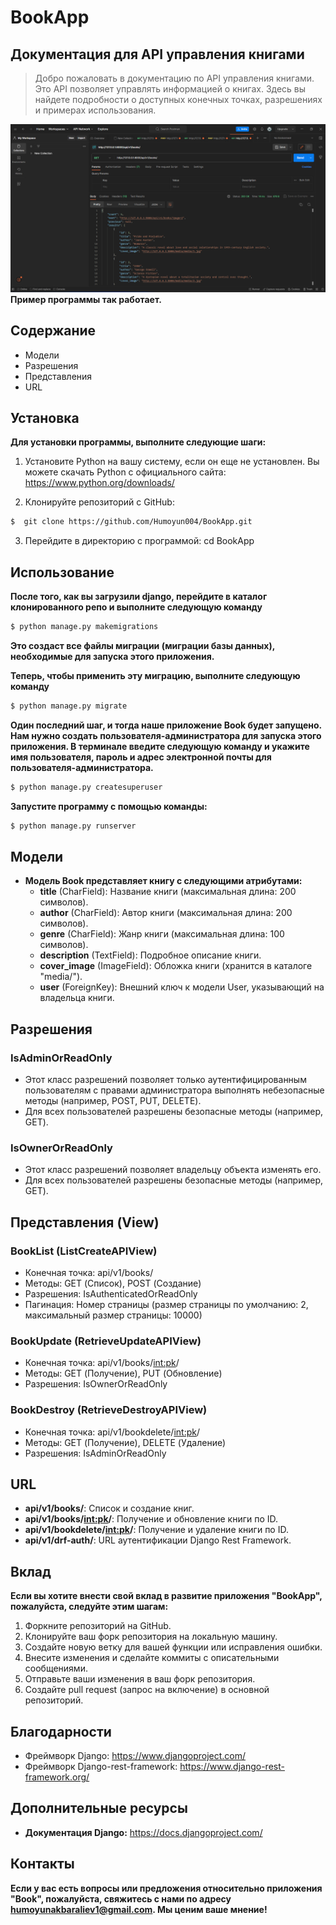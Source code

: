 # BookApp

## Документация для API управления книгами

> Добро пожаловать в документацию по API управления книгами. Это API позволяет управлять информацией о книгах. Здесь вы найдете подробности о доступных конечных точках, разрешениях и примерах использования.

![img1](img/img1.png)
**Пример программы так работает.**

## Содержание
- Модели
- Разрешения
- Представления
- URL

## Установка

**Для установки программы, выполните следующие шаги:**

1. Установите Python на вашу систему, если он еще не установлен. Вы можете скачать Python с официального сайта: https://www.python.org/downloads/

2. Клонируйте репозиторий с GitHub:
 ```bash
$  git clone https://github.com/Humoyun004/BookApp.git
```

3. Перейдите в директорию с программой:
cd BookApp 

## Использование
**После того, как вы загрузили django, перейдите в каталог клонированного репо и выполните следующую команду**
```bash
$ python manage.py makemigrations
```

**Это создаст все файлы миграции (миграции базы данных), необходимые для запуска этого приложения.**

**Теперь, чтобы применить эту миграцию, выполните следующую команду**
```bash
$ python manage.py migrate
```
**Один последний шаг, и тогда наше приложение Book будет запущено. Нам нужно создать пользователя-администратора для запуска этого приложения. В терминале введите следующую команду и укажите имя пользователя, пароль и адрес электронной почты для пользователя-администратора.**
```bash
$ python manage.py createsuperuser
```
 **Запустите программу с помощью команды:**
```bash
$ python manage.py runserver
```
## Модели
- **Модель Book представляет книгу с следующими атрибутами:**
    - **title** (CharField): Название книги (максимальная длина: 200 символов).
    - **author** (CharField): Автор книги (максимальная длина: 200 символов).
    - **genre** (CharField): Жанр книги (максимальная длина: 100 символов).
    - **description** (TextField): Подробное описание книги.
    - **cover_image** (ImageField): Обложка книги (хранится в каталоге "media/").
    - **user** (ForeignKey): Внешний ключ к модели User, указывающий на владельца книги.

## Разрешения

### IsAdminOrReadOnly
- Этот класс разрешений позволяет только аутентифицированным пользователям с правами администратора выполнять небезопасные методы (например, POST, PUT, DELETE).
- Для всех пользователей разрешены безопасные методы (например, GET).

### IsOwnerOrReadOnly
- Этот класс разрешений позволяет владельцу объекта изменять его.
- Для всех пользователей разрешены безопасные методы (например, GET).

## Представления (View)

### BookList (ListCreateAPIView)
- Конечная точка: api/v1/books/
- Методы: GET (Список), POST (Создание)
- Разрешения: IsAuthenticatedOrReadOnly
- Пагинация: Номер страницы (размер страницы по умолчанию: 2, максимальный размер страницы: 10000)

### BookUpdate (RetrieveUpdateAPIView)
- Конечная точка: api/v1/books/<int:pk>/
- Методы: GET (Получение), PUT (Обновление)
- Разрешения: IsOwnerOrReadOnly

### BookDestroy (RetrieveDestroyAPIView)
- Конечная точка: api/v1/bookdelete/<int:pk>/
- Методы: GET (Получение), DELETE (Удаление)
- Разрешения: IsAdminOrReadOnly

## URL
- **api/v1/books/**: Список и создание книг.
- **api/v1/books/<int:pk>/**: Получение и обновление книги по ID.
- **api/v1/bookdelete/<int:pk>/**: Получение и удаление книги по ID.
- **api/v1/drf-auth/**: URL аутентификации Django Rest Framework.

## Вклад
**Если вы хотите внести свой вклад в развитие приложения "BookApp", пожалуйста, следуйте этим шагам:**

1. Форкните репозиторий на GitHub.
2. Клонируйте ваш форк репозитория на локальную машину.
3. Создайте новую ветку для вашей функции или исправления ошибки.
4. Внесите изменения и сделайте коммиты с описательными сообщениями.
5. Отправьте ваши изменения в ваш форк репозитория.
6. Создайте pull request (запрос на включение) в основной репозиторий.

## Благодарности
- Фреймворк Django: https://www.djangoproject.com/
- Фреймворк Django-rest-framework: https://www.django-rest-framework.org/

## Дополнительные ресурсы
- **Документация Django:** https://docs.djangoproject.com/

## Контакты
**Если у вас есть вопросы или предложения относительно приложения "Book", пожалуйста, свяжитесь с нами по адресу humoyunakbaraliev1@gmail.com. Мы ценим ваше мнение!**



